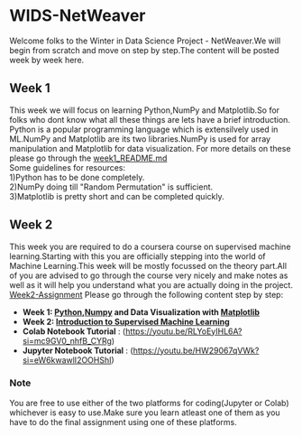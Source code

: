 # WIDS-NetWeaver
Welcome folks to the Winter in Data Science Project - NetWeaver.We will begin from scratch and move on step by step.The content will be posted week by week here.
## **Week 1** 
  This week we will focus on learning Python,NumPy and Matplotlib.So for folks who dont know what all these things are lets have a brief introduction.
Python is a popular programming language which is extensilvely used in ML.NumPy and Matplotlib are its two libraries.NumPy is used for array manipulation and Matplotlib for data visualization.
For more details on these please go through the [week1_README.md](https://github.com/PiyushiAnand/WIDS-NetWeaver/blob/main/week1_README.md)  
Some guidelines for resources:  
1)Python has to be done completely.  
2)NumPy doing till "Random Permutation" is sufficient.  
3)Matplotlib is pretty short and can be completed quickly.  
## **Week 2** 
  This week you are required to do a coursera course on supervised machine learning.Starting with this you are officially stepping into the world of Machine Learning.This week will be mostly focussed on the theory part.All of you are advised to go through the course very nicely and make notes as well as it will help you understand what you are actually doing in the project.
[Week2-Assignment](https://docs.google.com/document/d/1mpbGFYHEMcbdJ5uzWZXadYQhvrCsYFq187ZT941-_Rc/edit?usp=sharing)
  Please go through the following content step by step:
* **Week 1: [Python](https://scrimba.com/learn/python),[Numpy](https://www.w3schools.com/python/numpy/default.asp) and Data Visualization with [Matplotlib](https://www.w3schools.com/python/matplotlib_intro.asp)**
* **Week 2: [Introduction to Supervised Machine Learning](https://www.coursera.org/learn/machine-learning/home/week/1)**
* **Colab Notebook Tutorial** : (https://youtu.be/RLYoEyIHL6A?si=mc9GV0_nhfB_CYRg)
* **Jupyter Notebook Tutorial** : (https://youtu.be/HW29067qVWk?si=eW6kwawlI2OOHShI)
### Note
You are free to use either of the two platforms for coding(Jupyter or Colab) whichever is easy to use.Make sure you learn atleast one of them as you have to do the final assignment using one of these platforms.
